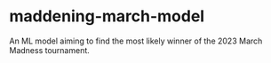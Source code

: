 # maddening-march-model
An ML model aiming to find the most likely winner of the 2023 March Madness tournament.
